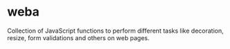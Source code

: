 # weba
Collection of JavaScript functions to perform different tasks like decoration, resize, form validations and others on web pages.
